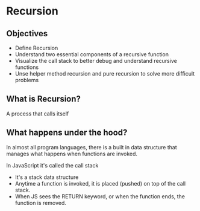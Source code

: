 # Recursion
## Objectives
- Define Recursion
- Understand two essential components of a recursive function
- Visualize the call stack to better debug and understand recursive functions
- Unse helper method recursion and pure recursion to solve more difficult problems

## What is Recursion?
A process that calls itself

## What happens under the hood?
In almost all program languages, there is a built in data structure that manages what happens when functions are invoked. 

In JavaScript it's called the call stack
- It's a stack data structure
- Anytime a function is invoked, it is placed (pushed) on top of the call stack.
- When JS sees the RETURN keyword, or when the function ends, the function is removed.
